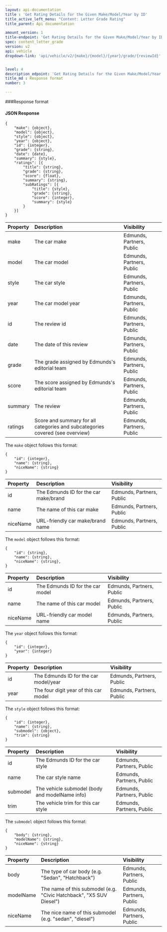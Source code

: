 ```yaml
---
layout: api-documentation
title : 'Get Rating Details for the Given Make/Model/Year by ID'
title_active_left_menu: "Content: Letter Grade Rating"
title_parent: Api documentation

amount_version: 1
title-endpoint: 'Get Rating Details for the Given Make/Model/Year by ID'
spec: content_letter_grade
version: v2
api: vehicle
dropdown-link: 'api/vehicle/v2/{make}/{model}/{year}/grade/{reviewId}'


level: 4
description_edpoint: 'Get Rating Details for the Given Make/Model/Year by ID'
title_md : Response format
number: 3

---
```


###Response format

#### JSON Response


    {
        "make": {object},
        "model": {object},
        "style": {object},
        "year": {object},
        "id": {integer},
        "grade": {string},
        "date": {date},
        "summary": {style},
        "ratings": [{
            "title": {string},
            "grade": {string},
            "score": {float},
            "summary": {string},
            "subRatings": [{
                "title": {style},
                "grade": {string},
                "score": {integer},
                "summary": {style}
            }
        }]
    }

| Property                      | Description                                                                   | Visibility                |
|:------------------------------|:------------------------------------------------------------------------------|:------------------------- |
| make                          | The car make                                                                  | Edmunds, Partners, Public |
| model                         | The car model                                                                 | Edmunds, Partners, Public |
| style                         | The car style                                                                 | Edmunds, Partners, Public |
| year                          | The car model year                                                            | Edmunds, Partners, Public |
| id                            | The review id                                                                 | Edmunds, Partners, Public |
| date                          | The date of this review                                                       | Edmunds, Partners, Public |
| grade                         | The grade assigned by Edmunds's editorial team                                | Edmunds, Partners, Public |
| score                         | The score assigned by Edmunds's editorial team                                | Edmunds, Partners, Public |
| summary                       | The review                                                                    | Edmunds, Partners, Public |
| ratings                       | Score and summary for all categories and subcategories covered (see overview) | Edmunds, Partners, Public |

The <code>make</code> object follows this format:

    {
        "id": {integer},
        "name": {string},
        "niceName": {string}
    }

| Property      | Description                                              | Visibility                |
|:--------------|:---------------------------------------------------------|:------------------------- |
| id            | The Edmunds ID for the car make/brand                    | Edmunds, Partners, Public |
| name          | The name of this car make                                | Edmunds, Partners, Public |
| niceName      | URL-friendly car make/brand name                         | Edmunds, Partners, Public |

The <code>model</code> object follows this format:

    {
        "id": {string},
        "name": {string},
        "niceName": {string},
    }

| Property      | Description                                                    | Visibility                |
|:--------------|:---------------------------------------------------------------|:------------------------- |
| id            | The Edmunds ID for the car model                               | Edmunds, Partners, Public |
| name          | The name of this car model                                     | Edmunds, Partners, Public |
| niceName      | URL-friendly car model name                                    | Edmunds, Partners, Public |

The <code>year</code> object follows this format:

    {
        "id": {integer},
        "year": {integer}
    }

| Property      | Description                                                    | Visibility                |
|:--------------|:---------------------------------------------------------------|:------------------------- |
| id            | The Edmunds ID for the car model/year                          | Edmunds, Partners, Public |
| year          | The four digit year of this car model                          | Edmunds, Partners, Public |

The <code>style</code> object follows this format:

    {
        "id": {integer},
        "name": {string},
        "submodel": {object},
        "trim": {string}
    }

| Property      | Description                                                    | Visibility                |
|:--------------|:---------------------------------------------------------------|:------------------------- |
| id            | The Edmunds ID for the car style                               | Edmunds, Partners, Public |
| name          | The car style name                                             | Edmunds, Partners, Public |
| submodel      | The vehicle submodel (body and modelName info)                 | Edmunds, Partners, Public |
| trim          | The vehicle trim for this car style                            | Edmunds, Partners, Public |

The <code>submodel</code> object follows this format:

    {
        "body": {string},
        "modelName": {string},
        "niceName": {string}
    }

| Property      | Description                                                         | Visibility                 |
|:--------------|:--------------------------------------------------------------------|:-------------------------- |
| body          | The type of car body (e.g. "Sedan", "Hatchback")                    | Edmunds, Partners, Public  |
| modelName     | The name of this submodel (e.g. "Civic Hatchback", "X5 SUV Diesel") | Edmunds, Partners, Public  |
| niceName      | The nice name of this submodel (e.g. "sedan", "diesel")             | Edmunds, Partners, Public  |
